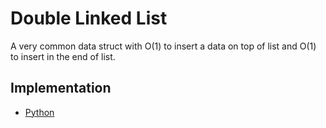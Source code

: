 # Double Linked List
A very common data struct with O(1) to insert a data on top of list and O(1) to insert in the end of list.

## Implementation
- [Python](./python/main.py)

